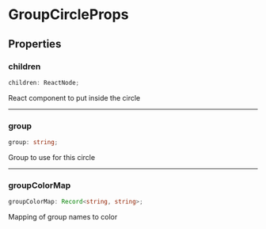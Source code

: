 # GroupCircleProps

## Properties

### children

```ts
children: ReactNode;
```

React component to put inside the circle

***

### group

```ts
group: string;
```

Group to use for this circle

***

### groupColorMap

```ts
groupColorMap: Record<string, string>;
```

Mapping of group names to color
